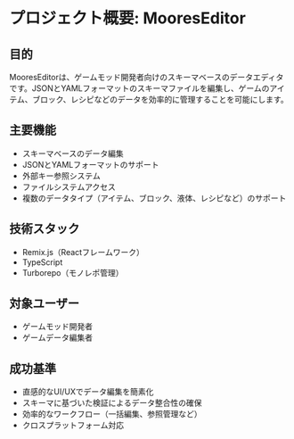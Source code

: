 # プロジェクト概要: MooresEditor

## 目的

MooresEditorは、ゲームモッド開発者向けのスキーマベースのデータエディタです。JSONとYAMLフォーマットのスキーマファイルを編集し、ゲームのアイテム、ブロック、レシピなどのデータを効率的に管理することを可能にします。

## 主要機能

- スキーマベースのデータ編集
- JSONとYAMLフォーマットのサポート
- 外部キー参照システム
- ファイルシステムアクセス
- 複数のデータタイプ（アイテム、ブロック、液体、レシピなど）のサポート

## 技術スタック

- Remix.js（Reactフレームワーク）
- TypeScript
- Turborepo（モノレポ管理）

## 対象ユーザー

- ゲームモッド開発者
- ゲームデータ編集者

## 成功基準

- 直感的なUI/UXでデータ編集を簡素化
- スキーマに基づいた検証によるデータ整合性の確保
- 効率的なワークフロー（一括編集、参照管理など）
- クロスプラットフォーム対応
